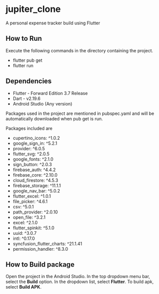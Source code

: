 # jupiter_clone

A personal expense tracker build using Flutter

## How to Run

Execute the following commands in the directory containing the project.

- flutter pub get
- flutter run

## Dependencies

- Flutter - Forward Edition 3.7 Release
- Dart - v2.19.6
- Android Studio (Any version)
 
Packages used in the project are mentioned in pubspec.yaml and will be automatically downloaded when pub get is run.

Packages included are 

-  cupertino_icons: ^1.0.2
-  google_sign_in: ^5.2.1
-  provider: ^6.0.5
-  flutter_svg: ^2.0.5
-  google_fonts: ^2.1.0
-  sign_button: ^2.0.3
-  firebase_auth: ^4.4.2
-  firebase_core: ^2.10.0
-  cloud_firestore: ^4.5.3
-  firebase_storage: ^11.1.1
-  google_nav_bar: ^5.0.2
-  flutter_excel: ^1.0.1
-  file_picker: ^4.6.1
-  csv: ^5.0.1
-  path_provider: ^2.0.10
-  open_file: ^3.2.1
-  excel: ^2.1.0
-  flutter_spinkit: ^5.1.0
-  uuid: ^3.0.7
-  intl: ^0.17.0
-  syncfusion_flutter_charts: ^21.1.41
-  permission_handler: ^8.3.0

## How to Build package

Open the project in the Android Studio. 
In the top dropdown menu bar, select the <b>Build</b> option. In the dropdown list, select <b>Flutter</b>. 
To build apk, select <b>Build APK</b>.
